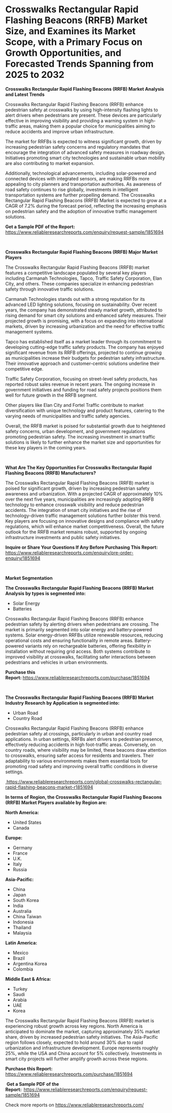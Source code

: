 <p><h1>Crosswalks Rectangular Rapid Flashing Beacons (RRFB) Market Size, and Examines its Market Scope, with a Primary Focus on Growth Opportunities, and Forecasted Trends Spanning from 2025 to 2032</h1></p><p><strong>Crosswalks Rectangular Rapid Flashing Beacons (RRFB) Market Analysis and Latest Trends</strong></p>
<p><p>Crosswalks Rectangular Rapid Flashing Beacons (RRFB) enhance pedestrian safety at crosswalks by using high-intensity flashing lights to alert drivers when pedestrians are present. These devices are particularly effective in improving visibility and providing a warning system in high-traffic areas, making them a popular choice for municipalities aiming to reduce accidents and improve urban infrastructure.</p><p>The market for RRFBs is expected to witness significant growth, driven by increasing pedestrian safety concerns and regulatory mandates that encourage the integration of advanced safety measures in roadway design. Initiatives promoting smart city technologies and sustainable urban mobility are also contributing to market expansion.</p><p>Additionally, technological advancements, including solar-powered and connected devices with integrated sensors, are making RRFBs more appealing to city planners and transportation authorities. As awareness of road safety continues to rise globally, investments in intelligent transportation systems are further propelling demand. The Crosswalks Rectangular Rapid Flashing Beacons (RRFB) Market is expected to grow at a CAGR of 7.2% during the forecast period, reflecting the increasing emphasis on pedestrian safety and the adoption of innovative traffic management solutions.</p></p>
<p><strong>Get a Sample PDF of the Report:&nbsp;</strong> <a href="https://www.reliableresearchreports.com/enquiry/request-sample/1851694?utm_campaign=2740&utm_medium=2&utm_source=Github&utm_content=ia&utm_term=31032025&utm_id=crosswalks-rectangular-rapid-flashing-beacons-rrfb">https://www.reliableresearchreports.com/enquiry/request-sample/1851694</a></p>
<p>&nbsp;</p>
<p><strong>Crosswalks Rectangular Rapid Flashing Beacons (RRFB) Major Market Players</strong></p>
<p><p>The Crosswalks Rectangular Rapid Flashing Beacons (RRFB) market features a competitive landscape populated by several key players including Carmanah Technologies, Tapco, Traffic Safety Corporation, Elan City, and others. These companies specialize in enhancing pedestrian safety through innovative traffic solutions.</p><p>Carmanah Technologies stands out with a strong reputation for its advanced LED lighting solutions, focusing on sustainability. Over recent years, the company has demonstrated steady market growth, attributed to rising demand for smart city solutions and enhanced safety measures. Their projected growth is promising, with a focus on expanding into international markets, driven by increasing urbanization and the need for effective traffic management systems.</p><p>Tapco has established itself as a market leader through its commitment to developing cutting-edge traffic safety products. The company has enjoyed significant revenue from its RRFB offerings, projected to continue growing as municipalities increase their budgets for pedestrian safety infrastructure. Their innovative approach and customer-centric solutions underline their competitive edge.</p><p>Traffic Safety Corporation, focusing on street-level safety products, has reported robust sales revenue in recent years. The ongoing increase in government initiatives and funding for road safety projects positions them well for future growth in the RRFB segment.</p><p>Other players like Elan City and Fortel Traffic contribute to market diversification with unique technology and product features, catering to the varying needs of municipalities and traffic safety agencies.</p><p>Overall, the RRFB market is poised for substantial growth due to heightened safety concerns, urban development, and government regulations promoting pedestrian safety. The increasing investment in smart traffic solutions is likely to further enhance the market size and opportunities for these key players in the coming years.</p></p>
<p>&nbsp;</p>
<p><strong>What Are The Key Opportunities For Crosswalks Rectangular Rapid Flashing Beacons (RRFB) Manufacturers?</strong></p>
<p><p>The Crosswalks Rectangular Rapid Flashing Beacons (RRFB) market is poised for significant growth, driven by increasing pedestrian safety awareness and urbanization. With a projected CAGR of approximately 10% over the next five years, municipalities are increasingly adopting RRFB technology to enhance crosswalk visibility and reduce pedestrian accidents. The integration of smart city initiatives and the rise of technology-driven traffic management solutions further bolster this trend. Key players are focusing on innovative designs and compliance with safety regulations, which will enhance market competitiveness. Overall, the future outlook for the RRFB market remains robust, supported by ongoing infrastructure investments and public safety initiatives.</p></p>
<p><strong>Inquire or Share Your Questions If Any Before Purchasing This Report:</strong> <a href="https://www.reliableresearchreports.com/enquiry/pre-order-enquiry/1851694?utm_campaign=2740&utm_medium=2&utm_source=Github&utm_content=ia&utm_term=31032025&utm_id=crosswalks-rectangular-rapid-flashing-beacons-rrfb">https://www.reliableresearchreports.com/enquiry/pre-order-enquiry/1851694</a></p>
<p>&nbsp;</p>
<p><strong>Market Segmentation</strong></p>
<p><strong>The Crosswalks Rectangular Rapid Flashing Beacons (RRFB) Market Analysis by types is segmented into:</strong></p>
<p><ul><li>Solar Energy</li><li>Batteries</li></ul></p>
<p><p>Crosswalks Rectangular Rapid Flashing Beacons (RRFB) enhance pedestrian safety by alerting drivers when pedestrians are crossing. The market is primarily segmented into solar energy and battery-powered systems. Solar energy-driven RRFBs utilize renewable resources, reducing operational costs and ensuring functionality in remote areas. Battery-powered variants rely on rechargeable batteries, offering flexibility in installation without requiring grid access. Both systems contribute to improved visibility at crosswalks, facilitating safer interactions between pedestrians and vehicles in urban environments.</p></p>
<p><strong>Purchase this Report:&nbsp;</strong><a href="https://www.reliableresearchreports.com/purchase/1851694?utm_campaign=2740&utm_medium=2&utm_source=Github&utm_content=ia&utm_term=31032025&utm_id=crosswalks-rectangular-rapid-flashing-beacons-rrfb">https://www.reliableresearchreports.com/purchase/1851694</a></p>
<p>&nbsp;</p>
<p><strong>The Crosswalks Rectangular Rapid Flashing Beacons (RRFB) Market Industry Research by Application is segmented into:</strong></p>
<p><ul><li>Urban Road</li><li>Country Road</li></ul></p>
<p><p>Crosswalks Rectangular Rapid Flashing Beacons (RRFB) enhance pedestrian safety at crossings, particularly in urban and country road applications. In urban settings, RRFBs alert drivers to pedestrian presence, effectively reducing accidents in high foot-traffic areas. Conversely, on country roads, where visibility may be limited, these beacons draw attention to crosswalks, ensuring safer access for residents and travelers. Their adaptability to various environments makes them essential tools for promoting road safety and improving overall traffic conditions in diverse settings.</p></p>
<p><a href="https://www.reliableresearchreports.com/global-crosswalks-rectangular-rapid-flashing-beacons-market-r1851694?utm_campaign=2740&utm_medium=2&utm_source=Github&utm_content=ia&utm_term=31032025&utm_id=crosswalks-rectangular-rapid-flashing-beacons-rrfb">&nbsp;https://www.reliableresearchreports.com/global-crosswalks-rectangular-rapid-flashing-beacons-market-r1851694</a></p>
<p><strong>In terms of Region, the Crosswalks Rectangular Rapid Flashing Beacons (RRFB) Market Players available by Region are:</strong></p>
<p>
    <p> <strong> North America: </strong>
        <ul>
            <li>United States</li>
            <li>Canada</li>
        </ul>
        </p> 
    <p> <strong> Europe: </strong>
        <ul>
            <li>Germany</li>
            <li>France</li>
            <li>U.K.</li>
            <li>Italy</li>
            <li>Russia</li>
        </ul>
        </p> 
    <p> <strong> Asia-Pacific: </strong>
        <ul>
            <li>China</li>
            <li>Japan</li>
            <li>South Korea</li>
            <li>India</li>
            <li>Australia</li>
            <li>China Taiwan</li>
            <li>Indonesia</li>
            <li>Thailand</li>
            <li>Malaysia</li>
        </ul>
        </p> 
    <p> <strong> Latin America: </strong>
        <ul>
            <li>Mexico</li>
            <li>Brazil</li>
            <li>Argentina Korea</li>
            <li>Colombia</li>
        </ul>
        </p> 
    <p> <strong> Middle East & Africa: </strong>
        <ul>
            <li>Turkey</li>
            <li>Saudi</li>
            <li>Arabia</li>
            <li>UAE</li>
            <li>Korea</li>
        </ul>
    </p>
    </p>
<p><p>The Crosswalks Rectangular Rapid Flashing Beacons (RRFB) market is experiencing robust growth across key regions. North America is anticipated to dominate the market, capturing approximately 35% market share, driven by increased pedestrian safety initiatives. The Asia-Pacific region follows closely, expected to hold around 30% due to rapid urbanization and infrastructure development. Europe represents roughly 25%, while the USA and China account for 5% collectively. Investments in smart city projects will further amplify growth across these regions.</p></p>
<p><strong>Purchase this Report: </strong><a href="https://www.reliableresearchreports.com/purchase/1851694?utm_campaign=2740&utm_medium=2&utm_source=Github&utm_content=ia&utm_term=31032025&utm_id=crosswalks-rectangular-rapid-flashing-beacons-rrfb">https://www.reliableresearchreports.com/purchase/1851694</a></p>
<p>&nbsp;<strong>Get a Sample PDF of the Report:&nbsp;&nbsp;</strong><a href="https://www.reliableresearchreports.com/enquiry/request-sample/1851694?utm_campaign=2740&utm_medium=2&utm_source=Github&utm_content=ia&utm_term=31032025&utm_id=crosswalks-rectangular-rapid-flashing-beacons-rrfb">https://www.reliableresearchreports.com/enquiry/request-sample/1851694</a></p>
<p><strong></strong></p>
<p>Check more reports on <a href="https://www.reliableresearchreports.com/?utm_campaign=2740&utm_medium=2&utm_source=Github&utm_content=ia&utm_term=31032025&utm_id=crosswalks-rectangular-rapid-flashing-beacons-rrfb">https://www.reliableresearchreports.com/</a></p>